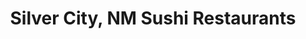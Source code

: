 ---
layout: city
title: Silver City, NM Sushi Restaurants
permalink: /new-mexico/silver-city/
stateAbbr: NM
stateName: New Mexico
cityName: Silver City
---